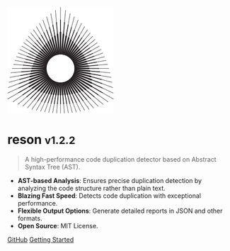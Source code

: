 [//]: # (![logo]&#40;media/blog.svg&#41;)

![logo](_media/icon.svg)

# reson <small>v1.2.2</small>

> A high-performance code duplication detector based on Abstract Syntax Tree (AST).

- **AST-based Analysis**: Ensures precise duplication detection by analyzing the code structure rather than plain text.
- **Blazing Fast Speed**: Detects code duplication with exceptional performance.
- **Flexible Output Options**: Generate detailed reports in JSON and other formats.
- **Open Source**: MIT License.

[GitHub](https://github.com/nexepic/reson.git)
[Getting Started](#reson)